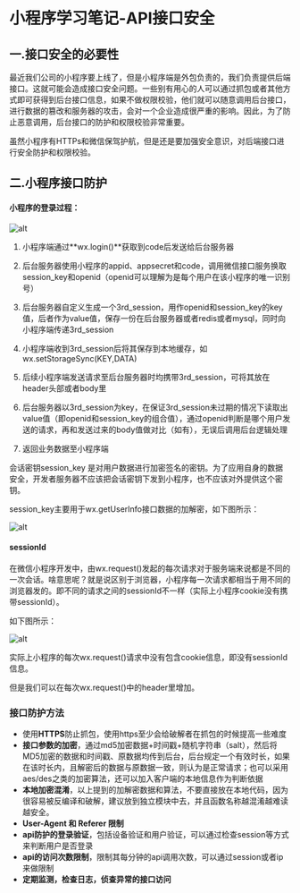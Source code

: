 # 小程序学习笔记-API接口安全

## 一.接口安全的必要性

最近我们公司的小程序要上线了，但是小程序端是外包负责的，我们负责提供后端接口。这就可能会造成接口安全问题。一些别有用心的人可以通过抓包或者其他方式即可获得到后台接口信息，如果不做权限校验，他们就可以随意调用后台接口，进行数据的篡改和服务器的攻击，会对一个企业造成很严重的影响。因此，为了防止恶意调用，后台接口的防护和权限校验非常重要。

虽然小程序有HTTPs和微信保驾护航，但是还是要加强安全意识，对后端接口进行安全防护和权限校验。

## 二.小程序接口防护

#### 小程序的登录过程：

![alt](http://upload-images.jianshu.io/upload_images/6943526-38069fa573af176c.png?imageMogr2/auto-orient/strip%7CimageView2/2/w/1240)

1. 小程序端通过**wx.login()**获取到code后发送给后台服务器

2. 后台服务器使用小程序的appid、appsecret和code，调用微信接口服务换取session_key和openid（openid可以理解为是每个用户在该小程序的唯一识别号）

3. 后台服务器自定义生成一个3rd_session，用作openid和session_key的key值，后者作为value值，保存一份在后台服务器或者redis或者mysql，同时向小程序端传递3rd_session

4. 小程序端收到3rd_session后将其保存到本地缓存，如wx.setStorageSync(KEY,DATA)

5. 后续小程序端发送请求至后台服务器时均携带3rd_session，可将其放在header头部或者body里

6. 后台服务器以3rd_session为key，在保证3rd_session未过期的情况下读取出value值（即openid和session_key的组合值），通过openid判断是哪个用户发送的请求，再和发送过来的body值做对比（如有），无误后调用后台逻辑处理

7. 返回业务数据至小程序端


会话密钥session_key 是对用户数据进行加密签名的密钥。为了应用自身的数据安全，开发者服务器不应该把会话密钥下发到小程序，也不应该对外提供这个密钥。

session_key主要用于wx.getUserInfo接口数据的加解密，如下图所示：

![alt](http://upload-images.jianshu.io/upload_images/6943526-77b1533b71e81161.png?imageMogr2/auto-orient/strip%7CimageView2/2/w/1240)

#### sessionId

在微信小程序开发中，由wx.request()发起的每次请求对于服务端来说都是不同的一次会话。啥意思呢？就是说区别于浏览器，小程序每一次请求都相当于用不同的浏览器发的。即不同的请求之间的sessionId不一样（实际上小程序cookie没有携带sessionId）。

如下图所示：

![alt](http://upload-images.jianshu.io/upload_images/6943526-4e8d389e93a05a37.png?imageMogr2/auto-orient/strip%7CimageView2/2/w/1240)

实际上小程序的每次wx.request()请求中没有包含cookie信息，即没有sessionId信息。

但是我们可以在每次wx.request()中的header里增加。

### 接口防护方法

- 使用**HTTPS**防止抓包，使用https至少会给破解者在抓包的时候提高一些难度
- **接口参数的加密**，通过md5加密数据+时间戳+随机字符串（salt），然后将MD5加密的数据和时间戳、原数据均传到后台，后台规定一个有效时长，如果在该时长内，且解密后的数据与原数据一致，则认为是正常请求；也可以采用aes/des之类的加密算法，还可以加入客户端的本地信息作为判断依据
- **本地加密混淆**，以上提到的加解密数据和算法，不要直接放在本地代码，因为很容易被反编译和破解，建议放到独立模块中去，并且函数名称越混淆越难读越安全。
- **User-Agent 和 Referer 限制**
- **api防护的登录验证**，包括设备验证和用户验证，可以通过检查session等方式来判断用户是否登录
- **api的访问次数限制**，限制其每分钟的api调用次数，可以通过session或者ip来做限制
- **定期监测，检查日志，侦查异常的接口访问**
